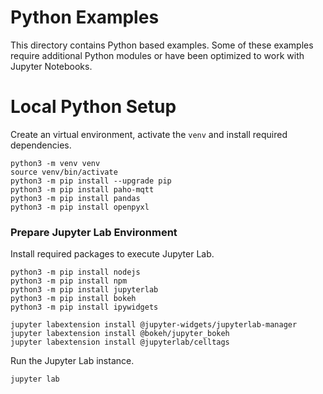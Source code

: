 # Python Examples
This directory contains Python based examples.
Some of these examples require additional Python modules or have been optimized to work with Jupyter Notebooks.

# Local Python Setup
Create an virtual environment, activate the `venv` and install required dependencies.
```
python3 -m venv venv
source venv/bin/activate
python3 -m pip install --upgrade pip
python3 -m pip install paho-mqtt
python3 -m pip install pandas
python3 -m pip install openpyxl
```

### Prepare Jupyter Lab Environment
Install required packages to execute Jupyter Lab.
```
python3 -m pip install nodejs
python3 -m pip install npm
python3 -m pip install jupyterlab
python3 -m pip install bokeh
python3 -m pip install ipywidgets

jupyter labextension install @jupyter-widgets/jupyterlab-manager
jupyter labextension install @bokeh/jupyter_bokeh
jupyter labextension install @jupyterlab/celltags
```

Run the Jupyter Lab instance.
```
jupyter lab
```
